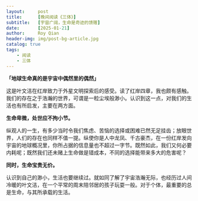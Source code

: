 ```yaml
---
layout:     post
title:      [晚间阅读《三体》]
subtitle:   [宇宙广阔，生命是奇迹的馈赠]
date:       [2025-01-21]
author:     Roy Qian
header-img: img/post-bg-article.jpg
catalog: true
tags:
    - 阅读
    - 三体
---
```


**「地球生命真的是宇宙中偶然里的偶然」**

这是叶文洁在红岸致力于外星文明探索后的感受。读了红岸四章，我也颇有感触。我们的存在之于浩瀚的世界，可谓是一粒尘埃般渺小。认识到这一点，对我们的生活也有所启发，主要在两方面。

**生命卑微，处世应不拘小节。**

纵观人的一生，有多少当时令我们焦虑、苦恼的选择或困难已然无足挂齿；放眼世界，人们的存在也同样不值一提。纵使你是人中龙凤、千古豪杰，在一份红岸发向宇宙的地球概况里，你所占据的信息量也不超过一字节。既然如此，我们又何必要内耗呢；既然我们还未赌上生命做是错成本，不同的选择能带来多大的危害呢？

**同时，生命宝贵无价。**

认识到自己的渺小，生活也要继续过。就如同了解了宇宙浩瀚无际，也经历过人间冷暖的叶文洁，在一个平常的周末陪邻居的孩子玩耍一般。对于个体，最重要的总是生命，与其所承载的生活。

